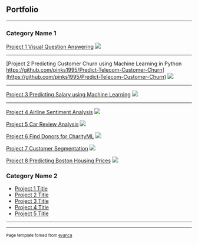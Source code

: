## Portfolio

---

### Category Name 1 

[Project 1 Visual Question Answering](https://github.com/kratika1008/DS541_DeepLearning/tree/master/Visual_Question_Answering)
<img src="images/dummy_thumbnail.jpg?raw=true"/>

---
[Project 2 Predicting Customer Churn using Machine Learning in Python https://github.com/pinks1995/Predict-Telecom-Customer-Churn](https://github.com/pinks1995/Predict-Telecom-Customer-Churn)
<img src="images/dummy_thumbnail.jpg?raw=true"/>

---
[Project 3 Predicting Salary using Machine Learning](http://example.com/)
<img src="images/dummy_thumbnail.jpg?raw=true"/>

---
[Project 4 Airline Sentiment Analysis](https://github.com/pinks1995/AirlineSentimentAnalysis)
<img src="images/dummy_thumbnail.jpg?raw=true"/>

[Project 5 Car Review Analysis](https://github.com/pinks1995/Car_Review_Analysis)
<img src="images/dummy_thumbnail.jpg?raw=true"/>



[Project 6 Find Donors for CharityML](https://github.com/pinks1995/Finding-Donors-For-CharityML)
<img src="images/dummy_thumbnail.jpg?raw=true"/>



[Project 7 Customer Segmentation](https://github.com/pinks1995/Customer-Segmentation)
<img src="images/dummy_thumbnail.jpg?raw=true"/>


[Project 8 Predicting Boston Housing Prices](https://github.com/pinks1995/Predicting-Boston-Housing-Prices)
<img src="images/dummy_thumbnail.jpg?raw=true"/>



### Category Name 2

- [Project 1 Title](http://example.com/)
- [Project 2 Title](http://example.com/)
- [Project 3 Title](http://example.com/)
- [Project 4 Title](http://example.com/)
- [Project 5 Title](http://example.com/)

---




---
<p style="font-size:11px">Page template forked from <a href="https://github.com/evanca/quick-portfolio">evanca</a></p>
<!-- Remove above link if you don't want to attibute -->
